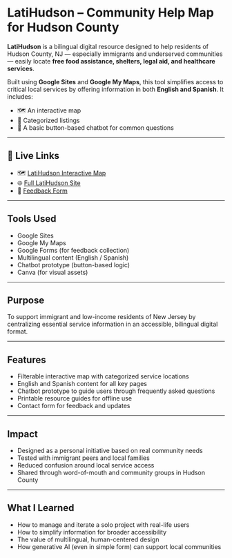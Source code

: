 # LatiHudson – Community Help Map for Hudson County

**LatiHudson** is a bilingual digital resource designed to help residents of Hudson County, NJ — especially immigrants and underserved communities — easily locate **free food assistance, shelters, legal aid, and healthcare services**.

Built using **Google Sites** and **Google My Maps**, this tool simplifies access to critical local services by offering information in both **English and Spanish**. It includes:

- 🗺️ An interactive map  
- 📂 Categorized listings  
- 🤖 A basic button-based chatbot for common questions  

---

## 🔗 Live Links

- 🗺️ [LatiHudson Interactive Map](https://your-google-map-link)  
- 🌐 [Full LatiHudson Site](https://your-google-site-link)  
- 📝 [Feedback Form](https://forms.gle/ycC84GUguHqaA7K18)

---

## Tools Used

- Google Sites  
- Google My Maps  
- Google Forms (for feedback collection)  
- Multilingual content (English / Spanish)  
- Chatbot prototype (button-based logic)  
- Canva (for visual assets)

---

## Purpose

To support immigrant and low-income residents of New Jersey by centralizing essential service information in an accessible, bilingual digital format.

---

## Features

- Filterable interactive map with categorized service locations  
- English and Spanish content for all key pages  
- Chatbot prototype to guide users through frequently asked questions  
- Printable resource guides for offline use  
- Contact form for feedback and updates

---

## Impact

- Designed as a personal initiative based on real community needs  
- Tested with immigrant peers and local families  
- Reduced confusion around local service access  
- Shared through word-of-mouth and community groups in Hudson County

---

## What I Learned

- How to manage and iterate a solo project with real-life users  
- How to simplify information for broader accessibility  
- The value of multilingual, human-centered design  
- How generative AI (even in simple form) can support local communities
